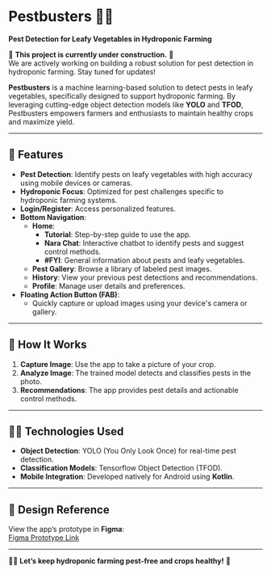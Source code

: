 # **Pestbusters 🌱🐛**  

**Pest Detection for Leafy Vegetables in Hydroponic Farming**  

🚧 **This project is currently under construction.** 🚧  
We are actively working on building a robust solution for pest detection in hydroponic farming. Stay tuned for updates!  

**Pestbusters** is a machine learning-based solution to detect pests in leafy vegetables, specifically designed to support hydroponic farming. By leveraging cutting-edge object detection models like **YOLO** and **TFOD**, Pestbusters empowers farmers and enthusiasts to maintain healthy crops and maximize yield.  

---

## **📱 Features**  

- **Pest Detection**: Identify pests on leafy vegetables with high accuracy using mobile devices or cameras.  
- **Hydroponic Focus**: Optimized for pest challenges specific to hydroponic farming systems.  
- **Login/Register**: Access personalized features. 
- **Bottom Navigation**:   
   - **Home**:  
     - **Tutorial**: Step-by-step guide to use the app.  
     - **Nara Chat**: Interactive chatbot to identify pests and suggest control methods.  
     - **#FYI**: General information about pests and leafy vegetables.  
   - **Pest Gallery**: Browse a library of labeled pest images.  
   - **History**: View your previous pest detections and recommendations.  
   - **Profile**: Manage user details and preferences.  
- **Floating Action Button (FAB)**:  
   - Quickly capture or upload images using your device's camera or gallery.
     
---

## **🚀 How It Works**  

1. **Capture Image**: Use the app to take a picture of your crop.  
2. **Analyze Image**: The trained model detects and classifies pests in the photo.  
3. **Recommendations**: The app provides pest details and actionable control methods.  

---

## **🧑‍💻 Technologies Used**  

- **Object Detection**: YOLO (You Only Look Once) for real-time pest detection.  
- **Classification Models**: Tensorflow Object Detection (TFOD).   
- **Mobile Integration**: Developed natively for Android using **Kotlin**.  

---


## **🎨 Design Reference**  

View the app’s prototype in **Figma**:  
[Figma Prototype Link](https://www.figma.com/proto/HJwNZWeUzTQiE8P6XFQm8f/PESTBUSTERS?node-id=43-77&node-type=canvas&t=S8zvcDTiEUDX3EIn-1&scaling=scale-down&content-scaling=fixed&page-id=0%3A1&starting-point-node-id=43%3A49&share=1)  

---

🌱🐛 **Let’s keep hydroponic farming pest-free and crops healthy!** 🚀  
